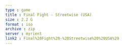 ```yaml
---
type : game
title : Final Fight - Streetwise (USA)
size : 2.2 G
format : iso
archive : zip
server : myrient
link2 : Final%20Fight%20-%20Streetwise%20%28USA%29
---
```

